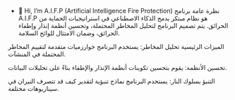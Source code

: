- 👋 Hi, I’m                               A.I.F.P (Artificial Intelligence Fire Protection)
نظرة عامة
برنامج A.I.F.P هو نظام مبتكر يدمج الذكاء الاصطناعي في استراتيجيات الحماية من الحرائق. يتم تصميم البرنامج لتحليل المخاطر المحتملة، وتحسين أنظمة إنذار وإطفاء الحرائق، وضمان الامتثال للوائح السلامة.

الميزات الرئيسية
تحليل المخاطر: يستخدم البرنامج خوارزميات متقدمة لتقييم المخاطر المحتملة في المنشآت.

تحسين الأنظمة: يقوم بتحسين تكوينات أنظمة الإنذار والإطفاء بناءً على تحليلات البيانات.

التنبؤ بسلوك النار: يستخدم البرنامج نماذج تنبؤية لتقدير كيف قد تتصرف النيران في سيناريوهات مختلفة.



<!---
AIFPWMN/AIFPWMN is a ✨ special ✨ repository because its `README.md` (this file) appears on your GitHub profile.
You can click the Preview link to take a look at your changes.
--->

